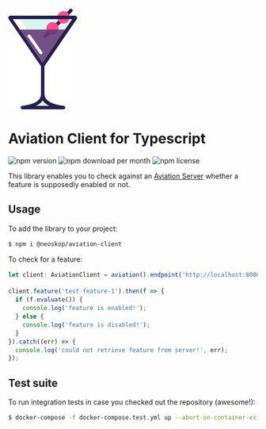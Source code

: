 ![Aviation](../../logo.png)

# Aviation Client for Typescript #

![npm version](https://img.shields.io/npm/v/@neoskop/aviation-client.svg?colorA=333333&colorB=573066) ![npm download per month](https://img.shields.io/npm/dm/@neoskop/aviation-client.svg?colorA=333333&colorB=e1d259) ![npm license](https://img.shields.io/npm/l/express.svg?colorA=333333&colorB=4aa4ce)

This library enables you to check against an [Aviation Server](https://github.com/neoskop/aviation) whether a feature is supposedly enabled or not.

## Usage ##

To add the library to your project:

```sh
$ npm i @neoskop/aviation-client
```

To check for a feature:

```typescript
let client: AviationClient = aviation().endpoint('http://localhost:8080').token('sup3rs3cr3t').mix();

client.feature('test-feature-1').then(f => {
  if (f.evaluate()) {
    console.log('feature is enabled!');
  } else {
    console.log('feature is disabled!');
  }
}).catch((err) => {
  console.log('could not retrieve feature from server!', err);
});
```

## Test suite ##

To run integration tests in case you checked out the repository (awesome!):

```sh
$ docker-compose -f docker-compose.test.yml up --abort-on-container-exit --build
```